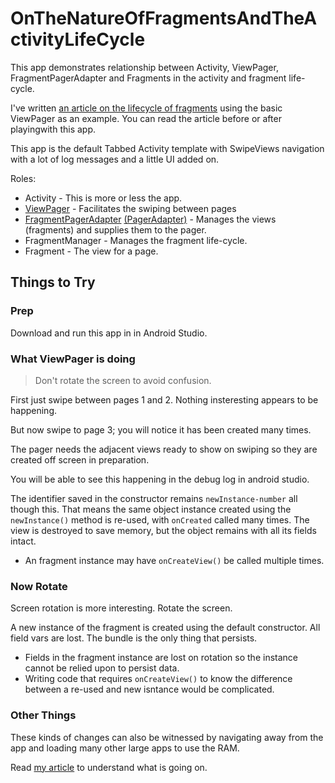 # OnTheNatureOfFragmentsAndTheActivityLifeCycle

This app demonstrates relationship between Activity, ViewPager, FragmentPagerAdapter and Fragments in the activity and fragment life-cycle.

I've written [an article on the lifecycle of fragments](http://www.t3hmun.com/posts/2017-01-24_Fragment-Life-Cycle-in-a-ViewPager.html) using the basic ViewPager as an example.
You can read the article before or after playingwith this app.

This app is the default Tabbed Activity template with SwipeViews navigation with a lot of log messages and a little UI added on.

Roles:

* Activity - This is more or less the app.
* [ViewPager](https://developer.android.com/reference/android/support/v4/view/ViewPager.html) - Facilitates the swiping between pages
* [FragmentPagerAdapter](https://developer.android.com/reference/android/support/v4/app/FragmentPagerAdapter.html) [(PagerAdapter)](https://developer.android.com/reference/android/support/v4/view/PagerAdapter.html) - Manages the views (fragments) and supplies them to the pager.
* FragmentManager - Manages the fragment life-cycle.
* Fragment - The view for a page.

## Things to Try

### Prep

Download and run this app in in Android Studio.

### What ViewPager is doing

> Don't rotate the screen to avoid confusion.

First just swipe between pages 1 and 2.
Nothing insteresting appears to be happening.

But now swipe to page 3; you will notice it has been created many times.

The pager needs the adjacent views ready to show on swiping so they are created off screen in preparation.

You will be able to see this happening in the debug log in android studio.

The identifier saved in the constructor remains `newInstance-number` all though this.
That means the same object instance created using the `newInstance()` method is re-used, with `onCreated` called many times.
The view is destroyed to save memory, but the object remains with all its fields intact.

* An fragment instance may have `onCreateView()` be called multiple times.


### Now Rotate

Screen rotation is more interesting.
Rotate the screen.

A new instance of the fragment is created using the default constructor.
All field vars are lost.
The bundle is the only thing that persists.

* Fields in the fragment instance are lost on rotation so the instance cannot be relied upon to persist data.
* Writing code that requires `onCreateView()` to know the difference between a re-used and new isntance would be complicated.

### Other Things

These kinds of changes can also be witnessed by navigating away from the app and loading many other large apps to use the RAM.

Read [my article](http://www.t3hmun.com/posts/2017-01-24_Fragment-Life-Cycle-in-a-ViewPager.html) to understand what is going on.



